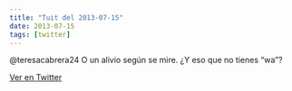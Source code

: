 ```yaml
---
title: "Tuit del 2013-07-15"
date: 2013-07-15
tags: [twitter]
---
```


@teresacabrera24 O un alivio según se mire. ¿Y eso que no tienes “wa”?



[Ver en Twitter](https://twitter.com/i/web/status/356871959813963777)
